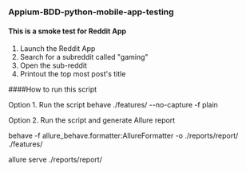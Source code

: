 ### Appium-BDD-python-mobile-app-testing

#### This is a smoke test for Reddit App

1. Launch the Reddit App
2. Search for a subreddit called "gaming"
3. Open the sub-reddit
4. Printout the top most post's title


####How to run this script

Option 1. Run the script
behave ./features/ --no-capture -f plain


Option 2. Run the script and generate Allure report

behave -f allure_behave.formatter:AllureFormatter -o ./reports/report/ ./features/

allure serve ./reports/report/
